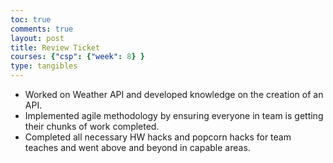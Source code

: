 ```yaml
---
toc: true
comments: true
layout: post
title: Review Ticket
courses: {"csp": {"week": 8} }
type: tangibles
---
```



- Worked on Weather API and developed knowledge on the creation of an API. 
- Implemented agile methodology by ensuring everyone in team is getting their chunks of work completed.
- Completed all necessary HW hacks and popcorn hacks for team teaches and went above and beyond in capable areas.
